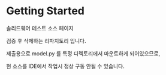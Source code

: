 # Getting Started

솔리드웨어 테스트 소스 페이지

검증 후 삭제하는 리파지토리 입니다.

제출용으로 model.py 를 특정 디렉토리에서 마운트하게 되어있으므로,

현 소스를 IDE에서 작업시 정상 구동 안될 수 있습니다.